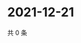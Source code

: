 # 2021-12-21

共 0 条

<!-- BEGIN WEIBO -->
<!-- 最后更新时间 Tue Dec 21 2021 20:01:17 GMT+0800 (China Standard Time) -->

<!-- END WEIBO -->

